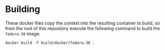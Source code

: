 Building
========

These docker files copy the context into the resulting container to build, so from the root of this repository execute the following command to build the `fedora-38` image.

    docker build -f build/docker/fedora-38 .

